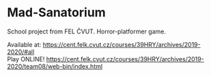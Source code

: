 # Mad-Sanatorium
School project from FEL ČVUT. Horror-platformer game.

Available at: https://cent.felk.cvut.cz/courses/39HRY/archives/2019-2020/#all             
Play ONLINE! https://cent.felk.cvut.cz/courses/39HRY/archives/2019-2020/team08/web-bin/index.html

